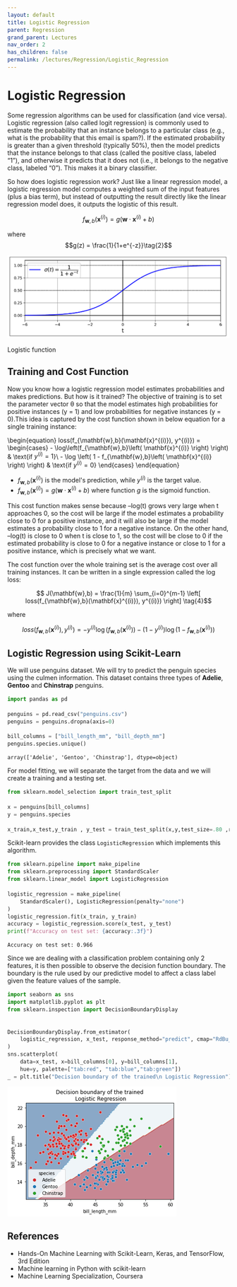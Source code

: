 ```yaml
---
layout: default
title: Logistic Regression
parent: Regression
grand_parent: Lectures
nav_order: 2
has_children: false
permalink: /lectures/Regression/Logistic_Regression
---
```



# Logistic Regression

Some regression algorithms can be used for classification (and vice versa). Logistic regression (also called logit regression) is commonly used to estimate the probability that an instance belongs to a particular class (e.g., what is the probability that this email is spam?). If the estimated probability is greater than a given threshold (typically 50%), then the model predicts that the instance belongs to that class (called the positive class, labeled “1”), and otherwise it predicts that it does not (i.e., it belongs to the negative class, labeled “0”). This makes it a binary classifier.

So how does logistic regression work? Just like a linear regression model, a logistic regression model computes a weighted sum of the input features (plus a bias term), but instead of outputting the result directly like the linear regression model does, it outputs the logistic of this result.

$$ f_{\mathbf{w},b}(\mathbf{x}^{(i)}) = g(\mathbf{w} \cdot \mathbf{x}^{(i)} + b ) \tag{1} $$ 

where
$$g(z) = \frac{1}{1+e^{-z}}\tag{2}$$

![image.png](lr_images/sigmoid.PNG)

Logistic function

## Training and Cost Function
Now you know how a logistic regression model estimates probabilities and makes predictions. But how is it trained? The objective of training is to set the parameter vector θ so that the model estimates high probabilities for positive instances (y = 1) and low probabilities for negative instances (y = 0).This idea is captured by the cost function shown in below equation for a single training instance:



\begin{equation}
  loss(f_{\mathbf{w},b}(\mathbf{x}^{(i)}), y^{(i)}) = \begin{cases}
    - \log\left(f_{\mathbf{w},b}\left( \mathbf{x}^{(i)} \right) \right) & \text{if $y^{(i)}=1$}\\
    - \log \left( 1 - f_{\mathbf{w},b}\left( \mathbf{x}^{(i)} \right) \right) & \text{if $y^{(i)}=0$}
  \end{cases}
\end{equation}

*  $f_{\mathbf{w},b}(\mathbf{x}^{(i)})$ is the model's prediction, while $y^{(i)}$ is the target value.
*  $f_{\mathbf{w},b}(\mathbf{x}^{(i)}) = g(\mathbf{w} \cdot\mathbf{x}^{(i)}+b)$ where function $g$ is the sigmoid function.


This cost function makes sense because –log(t) grows very large when t approaches 0, so the cost will be large if the model estimates a probability close to 0 for a positive instance, and it will also be large if the model estimates a probability close to 1 for a negative instance. On the other hand, –log(t) is close to 0 when t is close to 1, so the cost will be close to 0 if the estimated probability is close to 0 for a negative instance or close to 1 for a positive instance, which is precisely what we want.

The cost function over the whole training set is the average cost over all training instances. It can be written in a single expression called the log loss:

$$ J(\mathbf{w},b) = \frac{1}{m} \sum_{i=0}^{m-1} \left[ loss(f_{\mathbf{w},b}(\mathbf{x}^{(i)}), y^{(i)}) \right] \tag{4}$$

where 

$$loss(f_{\mathbf{w},b}(\mathbf{x}^{(i)}), y^{(i)}) = -y^{(i)} \log\left(f_{\mathbf{w},b}\left( \mathbf{x}^{(i)} \right) \right) - \left( 1 - y^{(i)}\right) \log \left( 1 - f_{\mathbf{w},b}\left( \mathbf{x}^{(i)} \right) \right) \tag{5}$$

## Logistic Regression using Scikit-Learn

We will use penguins dataset. We will try to predict the penguin species using the culmen information. This dataset contains three types of **Adelie**, **Gentoo** and **Chinstrap** penguins.


```python
import pandas as pd

penguins = pd.read_csv("penguins.csv")
penguins = penguins.dropna(axis=0)

bill_columns = ["bill_length_mm", "bill_depth_mm"]
penguins.species.unique()
```




    array(['Adelie', 'Gentoo', 'Chinstrap'], dtype=object)



For model fitting, we will separate the target from the data and we will create a training and a testing set.


```python
from sklearn.model_selection import train_test_split

x = penguins[bill_columns]
y = penguins.species

x_train,x_test,y_train , y_test = train_test_split(x,y,test_size=.80 ,random_state=42)

```

Scikit-learn provides the class ``LogisticRegression`` which implements this algorithm.


```python
from sklearn.pipeline import make_pipeline
from sklearn.preprocessing import StandardScaler
from sklearn.linear_model import LogisticRegression

logistic_regression = make_pipeline(
    StandardScaler(), LogisticRegression(penalty="none")
)
logistic_regression.fit(x_train, y_train)
accuracy = logistic_regression.score(x_test, y_test)
print(f"Accuracy on test set: {accuracy:.3f}")
```

    Accuracy on test set: 0.966
    

Since we are dealing with a classification problem containing only 2 features, it is then possible to observe the decision function boundary. The boundary is the rule used by our predictive model to affect a class label given the feature values of the sample.


```python
import seaborn as sns
import matplotlib.pyplot as plt
from sklearn.inspection import DecisionBoundaryDisplay


DecisionBoundaryDisplay.from_estimator(
    logistic_regression, x_test, response_method="predict", cmap="RdBu_r", alpha=0.5
)
sns.scatterplot(
    data=x_test, x=bill_columns[0], y=bill_columns[1],
    hue=y, palette=["tab:red", "tab:blue","tab:green"])
_ = plt.title("Decision boundary of the trained\n Logistic Regression")

```


    
![png](Logistic_Regression_files/Logistic_Regression_18_0.png)
    


## References
- Hands-On Machine Learning with Scikit-Learn, Keras, and TensorFlow, 3rd Edition
- Machine learning in Python with scikit-learn
- Machine Learning Specialization, Coursera
